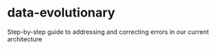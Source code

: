 # data-evolutionary
Step-by-step guide to addressing and correcting errors in our current architecture
